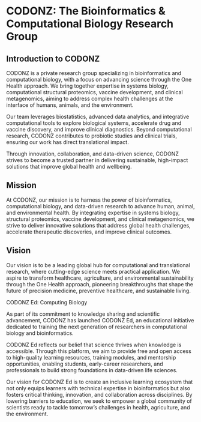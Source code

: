 # CODONZ: The Bioinformatics & Computational Biology Research Group


## Introduction to CODONZ

CODONZ is a private research group specializing in bioinformatics and computational biology, with a focus on advancing science through the One Health approach. We bring together expertise in systems biology, computational structural proteomics, vaccine development, and clinical metagenomics, aiming to address complex health challenges at the interface of humans, animals, and the environment.

Our team leverages biostatistics, advanced data analytics, and integrative computational tools to explore biological systems, accelerate drug and vaccine discovery, and improve clinical diagnostics. Beyond computational research, CODONZ contributes to probiotic studies and clinical trials, ensuring our work has direct translational impact.

Through innovation, collaboration, and data-driven science, CODONZ strives to become a trusted partner in delivering sustainable, high-impact solutions that improve global health and wellbeing.

## Mission

At CODONZ, our mission is to harness the power of bioinformatics, computational biology, and data-driven research to advance human, animal, and environmental health. By integrating expertise in systems biology, structural proteomics, vaccine development, and clinical metagenomics, we strive to deliver innovative solutions that address global health challenges, accelerate therapeutic discoveries, and improve clinical outcomes.

## Vision

Our vision is to be a leading global hub for computational and translational research, where cutting-edge science meets practical application. We aspire to transform healthcare, agriculture, and environmental sustainability through the One Health approach, pioneering breakthroughs that shape the future of precision medicine, preventive healthcare, and sustainable living.


CODONZ Ed: Computing Biology 

As part of its commitment to knowledge sharing and scientific advancement, CODONZ has launched CODONZ Ed, an educational initiative dedicated to training the next generation of researchers in computational biology and bioinformatics.

CODONZ Ed reflects our belief that science thrives when knowledge is accessible. Through this platform, we aim to provide free and open access to high-quality learning resources, training modules, and mentorship opportunities, enabling students, early-career researchers, and professionals to build strong foundations in data-driven life sciences.

Our vision for CODONZ Ed is to create an inclusive learning ecosystem that not only equips learners with technical expertise in bioinformatics but also fosters critical thinking, innovation, and collaboration across disciplines. By lowering barriers to education, we seek to empower a global community of scientists ready to tackle tomorrow’s challenges in health, agriculture, and the environment.
